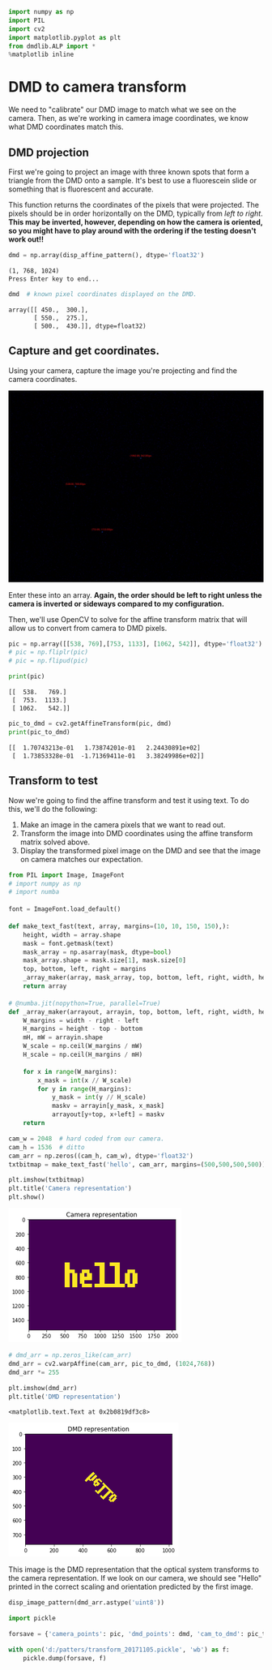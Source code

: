 

```python
import numpy as np
import PIL
import cv2
import matplotlib.pyplot as plt
from dmdlib.ALP import *
%matplotlib inline
```

# DMD to camera transform

We need to "calibrate" our DMD image to match what we see on the camera. Then, as we're working in camera image coordinates, we know what DMD coordinates match this.

## DMD projection
First we're going to project an image with three known spots that form a triangle from the DMD onto a sample. It's best to use a fluorescein slide or something that is fluorescent and accurate.

This function returns the coordinates of the pixels that were projected. The pixels should be in order horizontally on the DMD, typically from _left to right_. __This may be inverted, however, depending on how the camera is oriented, so you might have to play around with the ordering if the testing doesn't work out!!__


```python
dmd = np.array(disp_affine_pattern(), dtype='float32')
```

    (1, 768, 1024)
    Press Enter key to end...
    


```python
dmd  # known pixel coordinates displayed on the DMD.
```




    array([[ 450.,  300.],
           [ 550.,  275.],
           [ 500.,  430.]], dtype=float32)



## Capture and get coordinates.
Using your camera, capture the image you're projecting and find the camera coordinates.

![Affine image](transform_example_marked.jpg)

Enter these into an array. __Again, the order should be left to right unless the camera is inverted or sideways compared to my configuration.__

Then, we'll use OpenCV to solve for the affine transform matrix that will allow us to convert from camera to DMD pixels.


```python
pic = np.array([[538, 769],[753, 1133], [1062, 542]], dtype='float32')
# pic = np.fliplr(pic)
# pic = np.flipud(pic)
```


```python
print(pic)
```

    [[  538.   769.]
     [  753.  1133.]
     [ 1062.   542.]]
    


```python
pic_to_dmd = cv2.getAffineTransform(pic, dmd)
print(pic_to_dmd)
```

    [[  1.70743213e-01   1.73874201e-01   2.24430891e+02]
     [  1.73853328e-01  -1.71369411e-01   3.38249986e+02]]
    

## Transform to test
Now we're going to find the affine transform and test it using text. To do this, we'll do the following:

1. Make an image in the camera pixels that we want to read out.
2. Transform the image into DMD coordinates using the affine transform matrix solved above.
3. Display the transformed pixel image on the DMD and see that the image on camera matches our expectation.


```python
from PIL import Image, ImageFont
# import numpy as np
# import numba

font = ImageFont.load_default()

def make_text_fast(text, array, margins=(10, 10, 150, 150),):
    height, width = array.shape
    mask = font.getmask(text)
    mask_array = np.asarray(mask, dtype=bool)
    mask_array.shape = mask.size[1], mask.size[0]
    top, bottom, left, right = margins
    _array_maker(array, mask_array, top, bottom, left, right, width, height)
    return array

# @numba.jit(nopython=True, parallel=True)
def _array_maker(arrayout, arrayin, top, bottom, left, right, width, height):
    W_margins = width - right - left
    H_margins = height - top - bottom
    mH, mW = arrayin.shape
    W_scale = np.ceil(W_margins / mW)
    H_scale = np.ceil(H_margins / mH)

    for x in range(W_margins):
        x_mask = int(x // W_scale)
        for y in range(H_margins):
            y_mask = int(y // H_scale)
            maskv = arrayin[y_mask, x_mask]
            arrayout[y+top, x+left] = maskv
    return
```


```python
cam_w = 2048  # hard coded from our camera.
cam_h = 1536  # ditto
cam_arr = np.zeros((cam_h, cam_w), dtype='float32')
txtbitmap = make_text_fast('hello', cam_arr, margins=(500,500,500,500))
```


```python
plt.imshow(txtbitmap)
plt.title('Camera representation')
plt.show()
```


![png](output_11_0.png)



```python
# dmd_arr = np.zeros_like(cam_arr)
dmd_arr = cv2.warpAffine(cam_arr, pic_to_dmd, (1024,768))
dmd_arr *= 255
```


```python
plt.imshow(dmd_arr)
plt.title('DMD representation')
```




    <matplotlib.text.Text at 0x2b0819df3c8>




![png](output_13_1.png)


This image is the DMD representation that the optical system transforms to the camera representation. If we look on our camera, we should see "Hello" printed in the correct scaling and orientation predicted by the first image. 


```python
disp_image_pattern(dmd_arr.astype('uint8'))
```


```python
import pickle
```


```python
forsave = {'camera_points': pic, 'dmd_points': dmd, 'cam_to_dmd': pic_to_dmd}
```


```python
with open('d:/patters/transform_20171105.pickle', 'wb') as f:
    pickle.dump(forsave, f)
```
